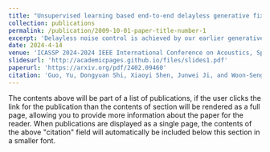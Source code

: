 ```yaml
---
title: "Unsupervised learning based end-to-end delayless generative fixed-filter active noise control"
collection: publications
permalink: /publication/2009-10-01-paper-title-number-1
excerpt: 'Delayless noise control is achieved by our earlier generative fixed-filter active noise control (GFANC) framework through efficient coordination between the co-processor and real-time controller. However, the one-dimensional convolutional neural network (1D CNN) in the co-processor requires initial training using labelled noise datasets. Labelling noise data can be resource-intensive and may introduce some biases. In this paper, we propose an unsupervised-GFANC approach to simplify the 1D CNN training process and enhance its practicality. During training, the co-processor and real-time controller are integrated into an end-to-end differentiable ANC system. This enables us to use the accumulated squared error signal as the loss for training the 1D CNN. With this unsupervised learning paradigm, the unsupervised-GFANC method not only omits the labelling process but also exhibits better noise reduction ...'
date: 2024-4-14
venue: 'ICASSP 2024-2024 IEEE International Conference on Acoustics, Speech and Signal Processing (ICASSP)'
slidesurl: 'http://academicpages.github.io/files/slides1.pdf'
paperurl: 'https://arxiv.org/pdf/2402.09460'
citation: 'Guo, Yu, Dongyuan Shi, Xiaoyi Shen, Junwei Ji, and Woon-Seng Gan. "A survey on adaptive active noise control algorithms overcoming the output saturation effect." Signal Processing (2024): 109525.'
---
```


The contents above will be part of a list of publications, if the user clicks the link for the publication than the contents of section will be rendered as a full page, allowing you to provide more information about the paper for the reader. When publications are displayed as a single page, the contents of the above "citation" field will automatically be included below this section in a smaller font.